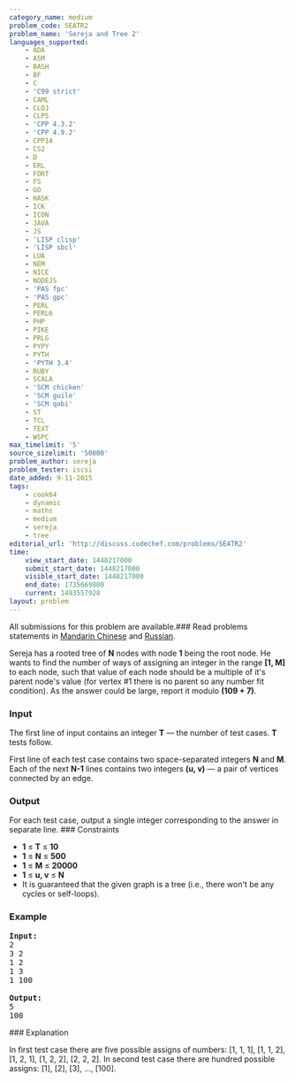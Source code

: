 ```yaml
---
category_name: medium
problem_code: SEATR2
problem_name: 'Sereja and Tree 2'
languages_supported:
    - ADA
    - ASM
    - BASH
    - BF
    - C
    - 'C99 strict'
    - CAML
    - CLOJ
    - CLPS
    - 'CPP 4.3.2'
    - 'CPP 4.9.2'
    - CPP14
    - CS2
    - D
    - ERL
    - FORT
    - FS
    - GO
    - HASK
    - ICK
    - ICON
    - JAVA
    - JS
    - 'LISP clisp'
    - 'LISP sbcl'
    - LUA
    - NEM
    - NICE
    - NODEJS
    - 'PAS fpc'
    - 'PAS gpc'
    - PERL
    - PERL6
    - PHP
    - PIKE
    - PRLG
    - PYPY
    - PYTH
    - 'PYTH 3.4'
    - RUBY
    - SCALA
    - 'SCM chicken'
    - 'SCM guile'
    - 'SCM qobi'
    - ST
    - TCL
    - TEXT
    - WSPC
max_timelimit: '5'
source_sizelimit: '50000'
problem_author: sereja
problem_tester: iscsi
date_added: 9-11-2015
tags:
    - cook64
    - dynamic
    - maths
    - medium
    - sereja
    - tree
editorial_url: 'http://discuss.codechef.com/problems/SEATR2'
time:
    view_start_date: 1448217000
    submit_start_date: 1448217000
    visible_start_date: 1448217000
    end_date: 1735669800
    current: 1493557928
layout: problem
---
```

All submissions for this problem are available.###  Read problems statements in [Mandarin Chinese](http://www.codechef.com/download/translated/COOK64/mandarin/SEATR2.pdf) and [Russian](http://www.codechef.com/download/translated/COOK64/russian/SEATR2.pdf).

Sereja has a rooted tree of **N** nodes with node **1** being the root node. He wants to find the number of ways of assigning an integer in the range **\[1, M\]** to each node, such that value of each node should be a multiple of it's parent node's value (for vertex #1 there is no parent so any number fit condition). As the answer could be large, report it modulo **(109 + 7)**.

### Input

The first line of input contains an integer **T** — the number of test cases. **T** tests follow.

First line of each test case contains two space-separated integers **N** and **M**. Each of the next **N-1** lines contains two integers **(u, v)** — a pair of vertices connected by an edge.

### Output

For each test case, output a single integer corresponding to the answer in separate line. ### Constraints

- **1** ≤ **T** ≤ **10**
- **1** ≤ **N** ≤ **500**
- **1** ≤ **M** ≤ **20000**
- **1** ≤ **u, v** ≤ **N**
- It is guaranteed that the given graph is a tree (i.e., there won't be any cycles or self-loops).

### Example

<pre><b>Input:</b>
2
3 2
1 2
1 3
1 100

<b>Output:</b>
5
100
</pre>### Explanation

In first test case there are five possible assigns of numbers: \[1, 1, 1\], \[1, 1, 2\], \[1, 2, 1\], \[1, 2, 2\], \[2, 2, 2\]. In second test case there are hundred possible assigns: \[1\], \[2\], \[3\], ..., \[100\].
